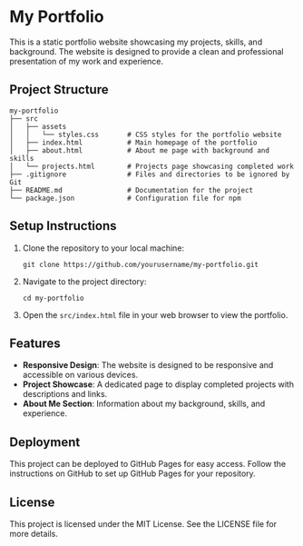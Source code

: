 # My Portfolio

This is a static portfolio website showcasing my projects, skills, and background. The website is designed to provide a clean and professional presentation of my work and experience.

## Project Structure

```
my-portfolio
├── src
│   ├── assets
│   │   └── styles.css       # CSS styles for the portfolio website
│   ├── index.html           # Main homepage of the portfolio
│   ├── about.html           # About me page with background and skills
│   └── projects.html        # Projects page showcasing completed work
├── .gitignore               # Files and directories to be ignored by Git
├── README.md                # Documentation for the project
└── package.json             # Configuration file for npm
```

## Setup Instructions

1. Clone the repository to your local machine:
   ```
   git clone https://github.com/yourusername/my-portfolio.git
   ```

2. Navigate to the project directory:
   ```
   cd my-portfolio
   ```

3. Open the `src/index.html` file in your web browser to view the portfolio.

## Features

- **Responsive Design**: The website is designed to be responsive and accessible on various devices.
- **Project Showcase**: A dedicated page to display completed projects with descriptions and links.
- **About Me Section**: Information about my background, skills, and experience.

## Deployment

This project can be deployed to GitHub Pages for easy access. Follow the instructions on GitHub to set up GitHub Pages for your repository.

## License

This project is licensed under the MIT License. See the LICENSE file for more details.